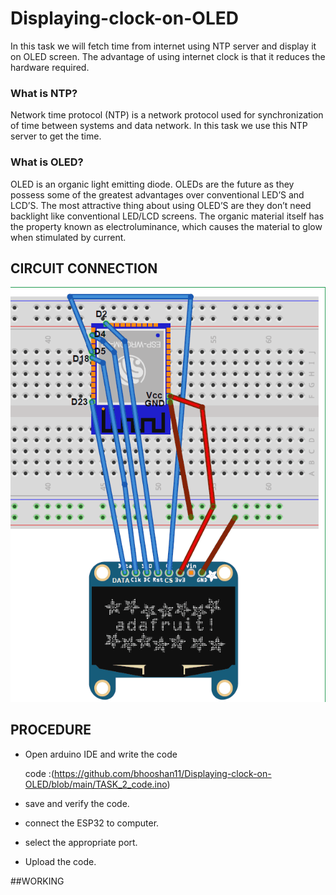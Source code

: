 # Displaying-clock-on-OLED

In this task we will fetch time from internet using NTP server and display it on OLED screen. The advantage of using internet clock is that it reduces the hardware required.

### What is NTP?
Network time protocol (NTP) is a network protocol used for synchronization of time between systems and data network. In this task we use this NTP server to get the time.

### What is OLED?
OLED is an organic light emitting diode. OLEDs are the future as they possess some of the greatest advantages over conventional LED’S and LCD’S. The most attractive thing about using OLED’S are they don’t need backlight like conventional LED/LCD screens. The organic material itself has the property known as electroluminance, which causes the material to glow when stimulated by current.

## CIRCUIT CONNECTION
![this is an image](https://github.com/bhooshan11/Displaying-clock-on-OLED/blob/main/circuit%20diagram.png)

## PROCEDURE 
* Open arduino IDE and write the code

    code :(https://github.com/bhooshan11/Displaying-clock-on-OLED/blob/main/TASK_2_code.ino)
* save and verify the code.
* connect the ESP32 to computer.
* select the appropriate port.
* Upload the code.

##WORKING


